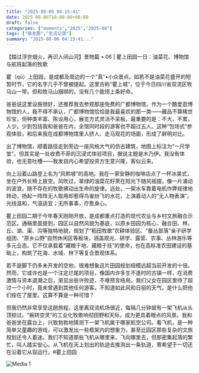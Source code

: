 ```yaml
---
title: "2025-08-06 04:15:41"
date: 2025-08-06T10:00:00+08:00
draft: false
categories: ["moments","2025","2025-08"]
tags: ["朋友圈","生活记录"]
summary: "2025-08-06 04:15:41..."
---
```


【踏过浮世烟火，再识人间山河】景物篇 • 06 | 瞿上田园一日：油菜花、博物馆与航班起落的牧歌

瞿（qú）上田园，是成都及周边的一个“真”•小众景点。如若不是油菜花盛开的短暂时节，它的名字几乎不曾被提起。这里古称“瞿上城”，位于今日四川省双流区牧马山一带。但和牧马山捆绑的，没有几个能捞上条好命。

爸爸说这里设施很好，还推荐我去参观那座免费的广都博物馆。作为一个酷爱逛博物馆的人，我不得不承认，广都博物馆恰恰是我最喜欢的那一类——藏品不算稀世珍宝，但种类丰富、陈设用心，展览方式灵活不呆板，最重要的是：不大，不累，人少。少到包括我和爸爸在内，全馆同时段的游客也不超过五人。这种“包场式”参观体验，和后来我在成都博物馆里人挤人、走马观花的场面，形成了鲜明对比。

出了博物馆，顺着路径走到旁边一座风格大气的仿古建筑，地图上标注为“一尺学堂”。但其实是一处收费不菲的沉浸式体验项目，据说主题是木乃伊。我没有体验，也无意吐槽——我发自内心希望投资方生意兴隆，客似云来。

向上沿着山路登上名为“风聆坡”的高地。我在一家安静的咖啡店点了一杯冰美式，坐在户外长椅上放空。风吹过，翠绿的油菜花籽荚在阳光下随风摇摆，像一片涌动的波浪，随不存在的牧歌拂动出生命的旋律。远处，一架水车靠着电机作弊规律地转动，扬起一阵阵无人取用却惹得鸟雀纷飞的水花，上演着动人的“无人物表演”。光线温和，气温适宜；无所事事，疗愈身心。

瞿上田园二期于今年春天刚刚开放，是成都重点打造的现代农业与乡村文旅融合示范区。通稿里面提到，园区以自然风貌为基底，以原乡田园为核心，融合田、林、丘、湖、渠、沟等独特地貌，规划了“稻田牧歌”农耕体验区、“蚕丛部落”亲子研学组团、“原乡山野”自然休闲区等板块，涵盖观光、研学、露营、农事、丛林游乐等多元业态。它不仅承载着“藏粮于地、藏粮于技”的使命，也在高标准农田建设的基础上，构筑了花海、水域、林下等复合景观体系。

若不是脚下仍多未开发的空地，很难想象这片田园规划规模远超当前开发的十倍。然而，它或许也是一个注定烂尾的项目，像国内许多生不逢时的古镇一样，在消费激情与资本退潮之后，渐显出些许败迹，不难预言结局。我们父女在园区里待了超过一个小时，竟未曾遇到其他任何游客。不知道如此风和日丽的天气，是什么把他们拴在了屋里。这算不算是一种可惜？

但我仍然非常享受这趟旅程。这里离双流机场很近，每隔几分钟就有一架飞机从头顶掠过。“婉转空灵”的工业化牧歌响彻田野和天际，成为更具着眼点的风景。我和爸爸坐在露台上，兴致勃勃地猜测下一架飞机属于哪家航空公司。看飞机，是一种简单又童趣的游戏，可以激发出一些框架内的想象力，甚至比园区那些复杂的文旅规划还令人着迷。我们不知道那些飞机从哪里来、飞向哪里去，但那密集起落的繁忙，叫人踏实安心。从飞机在天上划出的轨迹去推测出一条轨道，寄希望于一切还在沿着它从容运行。
​
​#瞿上田园

![Media 1](/Moments/photos/2025-08-06/202508060415410.jpg)

